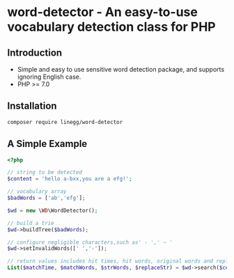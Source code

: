 # word-detector - An easy-to-use vocabulary detection class for PHP

## Introduction
- Simple and easy to use sensitive word detection package, and supports ignoring English case.
- PHP >= 7.0

## Installation
```sh
composer require linegg/word-detector
```

## A Simple Example
```php
<?php

// string to be detected
$content = 'hello a-bxx,you are a efg!';

// vocabulary array
$badWords = ['ab','efg'];

$wd = new \WD\WordDetector();

// build a trie
$wd->buildTree($badWords);

// configure negligible characters,such as' - ',' ~ '
$wd->setInvalidWords([' ','-']);

// return values includes hit times, hit words, original words and replaced strings
List($matchTime, $matchWords, $strWords, $replaceStr) = $wd->search($content, 0, true);